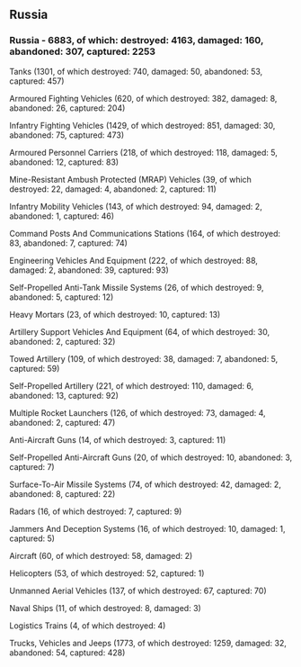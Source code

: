 
 
 ## Russia
 
 ### Russia - 6883, of which: destroyed: 4163, damaged: 160, abandoned: 307, captured: 2253

 

 

 Tanks (1301, of which destroyed: 740, damaged: 50, abandoned: 53, captured: 457)

 Armoured Fighting Vehicles (620, of which destroyed: 382, damaged: 8, abandoned: 26, captured: 204)

 Infantry Fighting Vehicles (1429, of which destroyed: 851, damaged: 30, abandoned: 75, captured: 473)

 Armoured Personnel Carriers (218, of which destroyed: 118, damaged: 5, abandoned: 12, captured: 83)

 Mine-Resistant Ambush Protected (MRAP) Vehicles (39, of which destroyed: 22, damaged: 4, abandoned: 2, captured: 11)

 Infantry Mobility Vehicles (143, of which destroyed: 94, damaged: 2, abandoned: 1, captured: 46)

 Command Posts And Communications Stations (164, of which destroyed: 83, abandoned: 7, captured: 74)

 Engineering Vehicles And Equipment (222, of which destroyed: 88, damaged: 2, abandoned: 39, captured: 93)

 Self-Propelled Anti-Tank Missile Systems (26, of which destroyed: 9, abandoned: 5, captured: 12)

 Heavy Mortars (23, of which destroyed: 10, captured: 13)

 Artillery Support Vehicles And Equipment (64, of which destroyed: 30, abandoned: 2, captured: 32)

 Towed Artillery (109, of which destroyed: 38, damaged: 7, abandoned: 5, captured: 59)

 Self-Propelled Artillery (221, of which destroyed: 110, damaged: 6, abandoned: 13, captured: 92)

 Multiple Rocket Launchers (126, of which destroyed: 73, damaged: 4, abandoned: 2, captured: 47)

 Anti-Aircraft Guns (14, of which destroyed: 3, captured: 11)

 Self-Propelled Anti-Aircraft Guns (20, of which destroyed: 10, abandoned: 3, captured: 7)

 Surface-To-Air Missile Systems (74, of which destroyed: 42, damaged: 2, abandoned: 8, captured: 22)

 Radars (16, of which destroyed: 7, captured: 9)

 Jammers And Deception Systems (16, of which destroyed: 10, damaged: 1, captured: 5)

 Aircraft (60, of which destroyed: 58, damaged: 2)

 Helicopters (53, of which destroyed: 52, captured: 1)

 Unmanned Aerial Vehicles (137, of which destroyed: 67, captured: 70)

 Naval Ships (11, of which destroyed: 8, damaged: 3)

 Logistics Trains (4, of which destroyed: 4)

 Trucks, Vehicles and Jeeps (1773, of which destroyed: 1259, damaged: 32, abandoned: 54, captured: 428)

